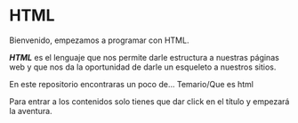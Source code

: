 # HTML

Bienvenido, empezamos a programar con HTML.

**_HTML_** es el lenguaje que nos permite darle estructura a nuestras páginas web y que nos da la oportunidad de darle un esqueleto a nuestros sitios.

En este repositorio encontraras un poco de...
        Temario/Que es html

Para entrar a los contenidos solo tienes que dar click en el título y empezará la aventura.

